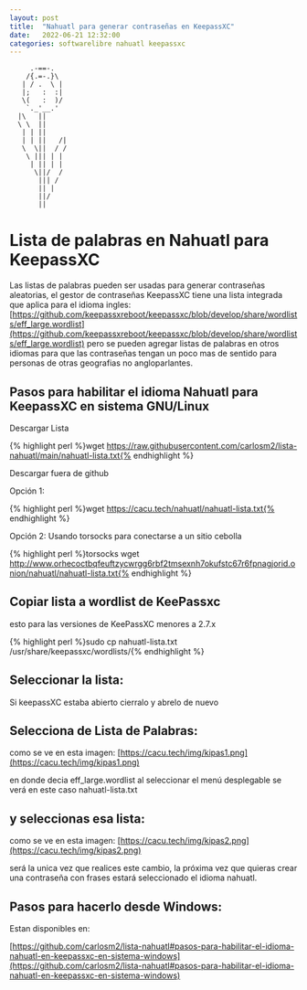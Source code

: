 ```yaml
---
layout: post
title:  "Nahuatl para generar contraseñas en KeepassXC"
date:   2022-06-21 12:32:00
categories: softwarelibre nahuatl keepassxc
---
```



         .-==-.
        /{.=-.}\
       | / .  \ |
       |;   :  :|
       \(   :  )/
        `._'__.'
      |\   ||
      \ \  ||
       | | ||
       | | ||   /|
       \  \||  / /
        \ ||| | |
         | || | |
          \||/  /
           ||| /
           || |
           ||/
           ||


# Lista de palabras en Nahuatl para KeepassXC

Las listas de palabras pueden ser usadas para generar contraseñas aleatorias, el gestor de contraseñas KeepassXC tiene una lista integrada que aplica para el idioma ingles: [https://github.com/keepassxreboot/keepassxc/blob/develop/share/wordlists/eff_large.wordlist](https://github.com/keepassxreboot/keepassxc/blob/develop/share/wordlists/eff_large.wordlist) pero se pueden agregar listas de palabras en otros idiomas para que las contraseñas tengan un poco mas de sentido para personas de otras geografias no angloparlantes.

## Pasos para habilitar el idioma Nahuatl para KeepassXC en sistema GNU/Linux

Descargar Lista

{% highlight perl %}wget https://raw.githubusercontent.com/carlosm2/lista-nahuatl/main/nahuatl-lista.txt{% endhighlight %}

Descargar fuera de github

Opción 1:

{% highlight perl %}wget https://cacu.tech/nahuatl/nahuatl-lista.txt{% endhighlight %}

Opción 2: Usando torsocks para conectarse a un sitio cebolla

{% highlight perl %}torsocks wget http://www.orhecoctbqfeuftzycwrgg6rbf2tmsexnh7okufstc67r6fpnagjorid.onion/nahuatl/nahuatl-lista.txt{% endhighlight %}

## Copiar lista a wordlist de KeePassxc

esto para las versiones de KeePassXC menores a 2.7.x

{% highlight perl %}sudo cp nahuatl-lista.txt /usr/share/keepassxc/wordlists/{% endhighlight %}

## Seleccionar la lista:

Si keepassXC estaba abierto cierralo y abrelo de nuevo

## Selecciona de Lista de Palabras:

como se ve en esta imagen: [https://cacu.tech/img/kipas1.png](https://cacu.tech/img/kipas1.png)


en donde decia eff_large.wordlist al seleccionar el menú desplegable se verá en este caso nahuatl-lista.txt

## y seleccionas esa lista:

como se ve en esta imagen: [https://cacu.tech/img/kipas2.png](https://cacu.tech/img/kipas2.png)

será la unica vez que realices este cambio, la próxima vez que quieras crear una contraseña con frases estará seleccionado el idioma nahuatl.


## Pasos para hacerlo desde Windows:

Estan disponibles en:

[https://github.com/carlosm2/lista-nahuatl#pasos-para-habilitar-el-idioma-nahuatl-en-keepassxc-en-sistema-windows](https://github.com/carlosm2/lista-nahuatl#pasos-para-habilitar-el-idioma-nahuatl-en-keepassxc-en-sistema-windows)


